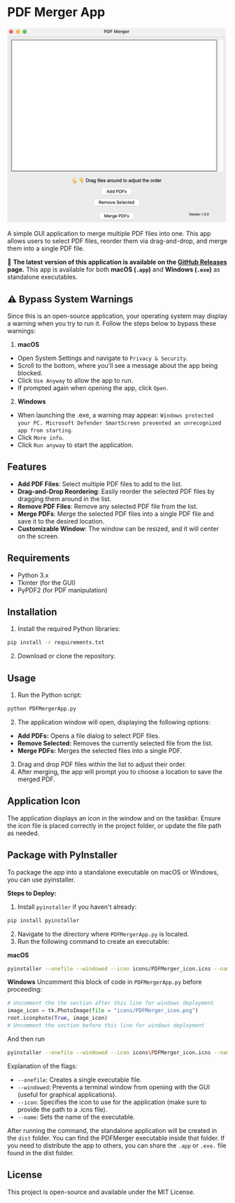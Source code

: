 # PDF Merger App


<img src="images/app_screenshot.png" width="500" height="auto">

A simple GUI application to merge multiple PDF files into one. This app allows users to select PDF files, reorder them via drag-and-drop, and merge them into a single PDF file.

📢 **The latest version of this application is available on the [GitHub Releases](https://github.com/gillianyiwang/PDFMerger/releases) page.**  This app is available for both **macOS (`.app`)** and **Windows (`.exe`)** as standalone executables.  

## ⚠️ Bypass System Warnings

Since this is an open-source application, your operating system may display a warning when you try to run it. Follow the steps below to bypass these warnings:

1. **macOS**
- Open System Settings and navigate to `Privacy & Security`.
- Scroll to the bottom, where you'll see a message about the app being blocked.
- Click `Use Anyway` to allow the app to run.
- If prompted again when opening the app, click `Open`.
2. **Windows**
- When launching the .exe, a warning may appear: `Windows protected your PC. Microsoft Defender SmartScreen prevented an unrecognized app from starting`.
- Click `More info`.
- Click `Run anyway` to start the application.

## Features

- **Add PDF Files**: Select multiple PDF files to add to the list.
- **Drag-and-Drop Reordering**: Easily reorder the selected PDF files by dragging them around in the list.
- **Remove PDF Files**: Remove any selected PDF file from the list.
- **Merge PDFs**: Merge the selected PDF files into a single PDF file and save it to the desired location.
- **Customizable Window**: The window can be resized, and it will center on the screen.

## Requirements

- Python 3.x
- Tkinter (for the GUI)
- PyPDF2 (for PDF manipulation)

## Installation

1. Install the required Python libraries:

```bash
pip install -r requirements.txt
```

2. Download or clone the repository.

## Usage

1. Run the Python script:
```bash
python PDFMergerApp.py
```
2. The application window will open, displaying the following options:

- **Add PDFs:** Opens a file dialog to select PDF files.
- **Remove Selected:** Removes the currently selected file from the list.
- **Merge PDFs:** Merges the selected files into a single PDF.
3. Drag and drop PDF files within the list to adjust their order.
4. After merging, the app will prompt you to choose a location to save the merged PDF.

## Application Icon

The application displays an icon in the window and on the taskbar. Ensure the icon file is placed correctly in the project folder, or update the file path as needed.

## Package with PyInstaller 
To package the app into a standalone executable on macOS or Windows, you can use pyinstaller.

**Steps to Deploy:**
1. Install `pyinstaller` if you haven't already:
```bash
pip install pyinstaller
```
2. Navigate to the directory where `PDFMergerApp.py` is located.
3. Run the following command to create an executable:

**macOS**
```bash
pyinstaller --onefile --windowed --icon icons/PDFMerger_icon.icns --name PDF\ Merger PDFMergerApp.py
```
**Windows**
Uncomment this block of code in `PDFMergerApp.py` before proceeding:
```python
# Uncomment the the section after this line for windows deployment
image_icon = tk.PhotoImage(file = "icons/PDFMerger_icon.png") 
root.iconphoto(True, image_icon)
# Uncomment the section before this line for windows deployment
```
And then run
```bash
pyinstaller --onefile --windowed --icon icons\PDFMerger_icon.icns --name "PDF Merger" PDFMergerApp.py
```

Explanation of the flags:
- `--onefile`: Creates a single executable file.
- `--windowed`: Prevents a terminal window from opening with the GUI (useful for graphical applications).
- `--icon`: Specifies the icon to use for the application (make sure to provide the path to a .icns file).
- `--name`: Sets the name of the executable.

After running the command, the standalone application will be created in the `dist` folder. You can find the PDFMerger executable inside that folder. If you need to distribute the app to others, you can share the `.app` or `.exe.` file found in the dist folder.


## License

This project is open-source and available under the MIT License.





